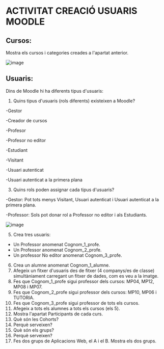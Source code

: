 # ACTIVITAT CREACIÓ USUARIS MOODLE

## Cursos:

Mostra els cursos i categories creades a l'apartat anterior.

![image](https://user-images.githubusercontent.com/114162341/207894642-5965ec6f-3262-4ffa-bddb-594afbdcbdf6.png)


## Usuaris:

Dins de Moodle hi ha diferents tipus d'usuaris:

1. Quins tipus d'usuaris (rols diferents) existeixen a Moodle?

-Gestor

-Creador de cursos

-Profesor

-Profesor no editor

-Estudiant

-Visitant

-Usuari autenticat

-Usuari autenticat a la primera plana

3. Quins rols poden assignar cada tipus d'usuaris?

-Gestor: Pot tots menys Visitant, Usuari autenticat i Usuari autenticat a la primera plana.

-Professor: Sols pot donar rol a Professor no editor i als Estudiants.

![image](https://user-images.githubusercontent.com/114162341/207897202-fab8cb5e-981e-482d-acdd-8ee20f3f87a3.png)

5. Crea tres usuaris:
  - Un Professor anomenat Cognom_1_profe.
  - Un Professor anomenat Cognom_2_profe.
  - Un professor No editor anomenat Cognom_3_profe.
6.  Crea un alumne anomenat Cognom_1_alumne.
7.  Afegeix un fitxer d'usuaris des de fitxer (4 companys/es de classe) simultàniament carregant un fitxer de dades, com es veu a la imatge.
8. Fes que Cognom_1_profe sigui professor dels cursos: MP04, MP12, MP08 i MP07.
9. Fes que Cognom_2_profe sigui professor dels cursos: MP10, MP06 i TUTORIA.
10. Fes que Cognom_3_profe sigui professor de tots els cursos.
11. Afegeix a tots els alumnes a tots els cursos (els 5).
12. Mostra l'apartat Participants de cada curs.
13. Què són les Cohorts? 
14. Perquè serveixen?
15. Què són els grups?
16. Perquè serveixen?
17. Fes dos grups de Aplicacions Web, el A i el B. Mostra els dos grups.

